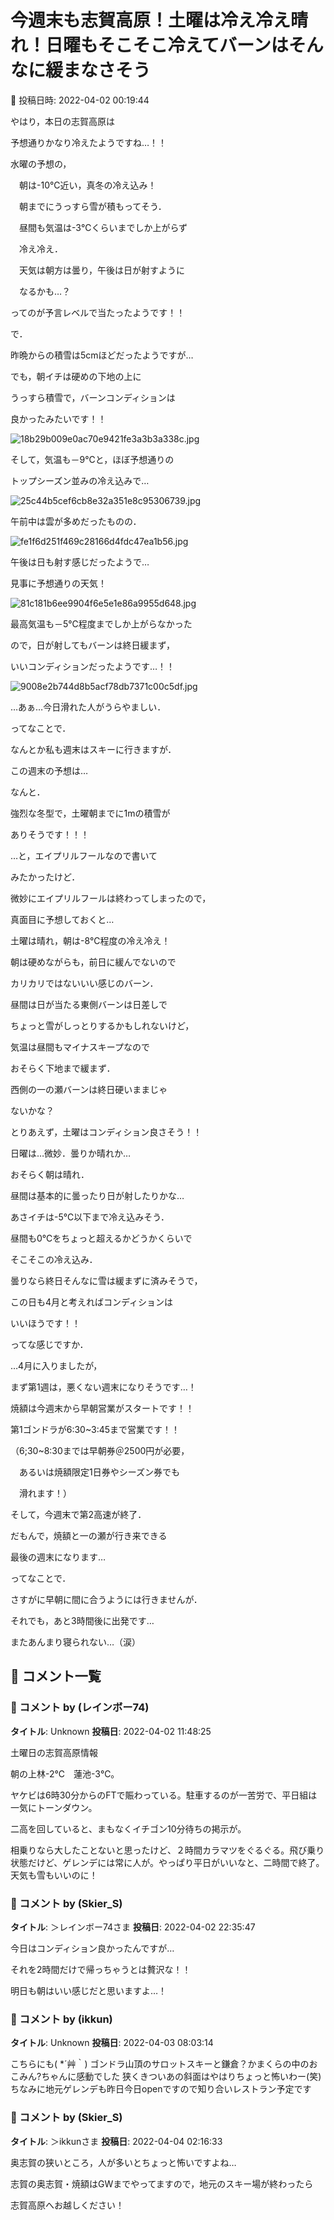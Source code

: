 # 今週末も志賀高原！土曜は冷え冷え晴れ！日曜もそこそこ冷えてバーンはそんなに緩まなさそう

📅 投稿日時: 2022-04-02 00:19:44

やはり，本日の志賀高原は


予想通りかなり冷えたようですね…！！





水曜の予想の，


　朝は-10℃近い，真冬の冷え込み！


　朝までにうっすら雪が積もってそう．


　昼間も気温は-3℃くらいまでしか上がらず


　冷え冷え．


　天気は朝方は曇り，午後は日が射すように


　なるかも…？


ってのが予言レベルで当たったようです！！





で．


昨晩からの積雪は5cmほどだったようですが…


でも，朝イチは硬めの下地の上に


うっすら積雪で，バーンコンディションは


良かったみたいです！！




![18b29b009e0ac70e9421fe3a3b3a338c.jpg](images/18b29b009e0ac70e9421fe3a3b3a338c.jpg)







そして，気温も－9℃と，ほぼ予想通りの


トップシーズン並みの冷え込みで…




![25c44b5cef6cb8e32a351e8c95306739.jpg](images/25c44b5cef6cb8e32a351e8c95306739.jpg)




午前中は雲が多めだったものの．




![fe1f6d251f469c28166d4fdc47ea1b56.jpg](images/fe1f6d251f469c28166d4fdc47ea1b56.jpg)




午後は日も射す感じだったようで…


見事に予想通りの天気！




![81c181b6ee9904f6e5e1e86a9955d648.jpg](images/81c181b6ee9904f6e5e1e86a9955d648.jpg)




最高気温も－5℃程度までしか上がらなかった


ので，日が射してもバーンは終日緩まず，


いいコンディションだったようです…！！




![9008e2b744d8b5acf78db7371c00c5df.jpg](images/9008e2b744d8b5acf78db7371c00c5df.jpg)







…あぁ…今日滑れた人がうらやましい．





ってなことで．


なんとか私も週末はスキーに行きますが．





この週末の予想は…


なんと．


強烈な冬型で，土曜朝までに1mの積雪が


ありそうです！！！


…と，エイプリルフールなので書いて


みたかったけど．


微妙にエイプリルフールは終わってしまったので，


真面目に予想しておくと…





土曜は晴れ，朝は-8℃程度の冷え冷え！


朝は硬めながらも，前日に緩んでないので


カリカリではないいい感じのバーン．


昼間は日が当たる東側バーンは日差しで


ちょっと雪がしっとりするかもしれないけど，


気温は昼間もマイナスキープなので


おそらく下地まで緩まず．


西側の一の瀬バーンは終日硬いままじゃ


ないかな？


とりあえず，土曜はコンディション良さそう！！





日曜は…微妙．曇りか晴れか…


おそらく朝は晴れ．


昼間は基本的に曇ったり日が射したりかな…


あさイチは-5℃以下まで冷え込みそう．


昼間も0℃をちょっと超えるかどうかくらいで


そこそこの冷え込み．


曇りなら終日そんなに雪は緩まずに済みそうで，


この日も4月と考えればコンディションは


いいほうです！！





ってな感じですか．


…4月に入りましたが，


まず第1週は，悪くない週末になりそうです…！





焼額は今週末から早朝営業がスタートです！！


第1ゴンドラが6:30~3:45まで営業です！！


（6;30~8:30までは早朝券＠2500円が必要，


　あるいは焼額限定1日券やシーズン券でも


　滑れます！）





そして，今週末で第2高速が終了．


だもんで，焼額と一の瀬が行き来できる


最後の週末になります…





ってなことで．


さすがに早朝に間に合うようには行きませんが．


それでも，あと3時間後に出発です…


またあんまり寝られない…（涙）

## 💬 コメント一覧

### 💬 コメント by (レインボー74)
**タイトル**: Unknown
**投稿日**: 2022-04-02 11:48:25

土曜日の志賀高原情報

朝の上林-2℃　蓮池-3℃。

ヤケビは6時30分からのFTで賑わっている。駐車するのが一苦労で、平日組は一気にトーンダウン。

二高を回していると、まもなくイチゴン10分待ちの掲示が。

相乗りなら大したことないと思ったけど、２時間カラマツをぐるぐる。飛び乗り状態だけど、ゲレンデには常に人が。やっぱり平日がいいなと、二時間で終了。天気も雪もいいのに！

### 💬 コメント by (Skier_S)
**タイトル**: ＞レインボー74さま
**投稿日**: 2022-04-02 22:35:47

今日はコンディション良かったんですが…

それを2時間だけで帰っちゃうとは贅沢な！！

明日も朝はいい感じだと思いますよ…！

### 💬 コメント by (ikkun)
**タイトル**: Unknown
**投稿日**: 2022-04-03 08:03:14

こちらにも( *´艸｀) ゴンドラ山頂のサロットスキーと鎌倉？かまくらの中のおこみん?ちゃんに感動でした  狭くきついあの斜面はやはりちょっと怖いわー(笑)ちなみに地元ゲレンデも昨日今日openですので知り合いレストラン予定です

### 💬 コメント by (Skier_S)
**タイトル**: ＞ikkunさま
**投稿日**: 2022-04-04 02:16:33

奥志賀の狭いところ，人が多いとちょっと怖いですよね…

志賀の奥志賀・焼額はGWまでやってますので，地元のスキー場が終わったら

志賀高原へお越しください！

